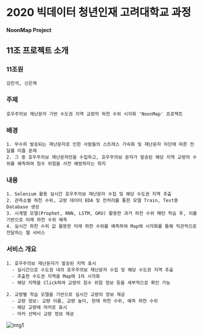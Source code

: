 # 2020 빅데이터 청년인재 고려대학교 과정
#### NoonMap Project

## 11조 프로젝트 소개
  ### 11조원
    김민석, 신은채

  ### 주제
    호우주의보 재난문자 기반 수도권 지역 교량의 하천 수위 시각화 'NoonMap' 프로젝트

  ### 배경
    1. 무수히 발송되는 재난문자로 인한 사람들의 스트레스 가속화 및 재난문자 차단에 따른 전달률 미흡 문제
    2. 그 중 호우주의보 재난문자만을 수집하고, 호우주의보 문자가 발송된 해당 지역 교량의 수위를 예측하여 침수 위험을 사전 예방하자는 취지

  ### 내용
    1. Selenium 활용 실시간 호우주의보 재난문자 수집 및 해당 수도권 지역 추출
    2. 관측소별 하천 수위, 교량 데이터 EDA 및 전처리를 통한 모델 Train, Test용 Database 생성
    3. 시계열 모델(Prophet, RNN, LSTM, GRU) 활용한 과거 하천 수위 패턴 학습 후, 이를 기반으로 미래 하천 수위 예측
    4. 실시간 하천 수위 값 활용한 미래 하천 수위를 예측하여 Map에 시각화를 통해 직관적으로 전달하는 웹 서비스
    
  ### 서비스 개요
    1. 호우주의보 재난문자가 발송된 지역 표시
      - 실시간으로 수도권 내의 호우주의보 재난문자 수집 및 해당 수도권 지역 추출
      - 추출한 수도권 지역을 Map에 1차 시각화
      - 해당 지역을 Click하여 교량의 침수 위험 정보 등을 세부적으로 확인 가능
    
    2. 교량별 학습 모델을 기반으로 실시간 교량의 정보 제공
      - 교량 정보: 교량 이름, 교량 높이, 현재 하천 수위, 예측 하천 수위
      - 해당 교량에 마커로 표시
      - 마커 선택시 교량 정보 제공



![img1](https://github.com/bigdata-course-KU-team11/NoonMap-Project/blob/master/img/img1.PNG)
